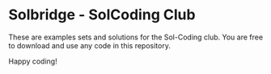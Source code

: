 # Solbridge - SolCoding Club
These are examples sets and solutions for the Sol-Coding club.
You are free to download and use any code in this repository.

Happy coding!
